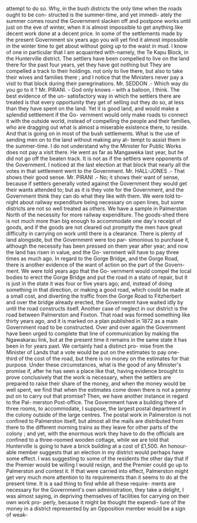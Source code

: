 attempt to do so. Why, in the bush districts the only time when the roads ought to be con- structed is the summer-time, and yet immedi- ately the summer comes round the Government slacken off and postpone works until just on the eve of winter, when it is almost impossible to get anything like decent work done at a decent price. In some of the settlements made by the present Government six years ago you will yet find it almost impossible in the winter time to get about without going up to the waist in mud. I know of one in particular that I am acquainted with-namely, the Te Kapu Block, in the Hunterville district. The settlers have been compelled to live on the land there for the past four years, yet they have got nothing but They are compelled a track to their holdings. not only to live there, but also to take their wives and families there ; and I notice that the Ministers never pay a visit to that block during their peregrinations. Mr. SEDDON .- Which way do you go to it ? Mr. PIRANI. - God only knows - with a balloon, I think. The best evidence of the un- satisfactory way in which the settlers there are treated is that every opportunity they get of selling out they do so, at less than they have spent on the land. Yet it is good land, and would make a splendid settlement if the Go- vernment would only make roads to connect it with the outside world, instead of compelling the people and their families, who are dragging out what is almost a miserable existence there, to reside. And that is going on in most of the bush settlements. What is the use of sending men on to the land without making any at- tempt to assist them in the summer-time. I do not understand why the Minister for Public Works does not pay a visit there. He went as far as Mangaweka last year, but he did not go off the beaten track. It is not as if the settlers were opponents of the Government. I noticed at the last election at that block that nearly all the votes in that settlement went to the Government. Mr. HALL-JONES .- That shows their good sense. Mr. PIRANI .- No; it shows their want of sense, because if settlers generally voted against the Government they would get their wants attended to; but as it is they vote for the Government, and the Government think they can do what they like with them. We were told to-night about railway expenditure being necessary on open lines, but some districts are not so well treated as others. We have a sample in Palmerston North of the necessity for more railway expenditure. The goods-shed there is not much more than big enough to accommodate one day's receipt of goods, and if the goods are not cleared out promptly the men have great difficulty in carrying on work until there is a clearance. There is plenty of land alongside, but the Government were too par- simonious to purchase it, although the necessity has been pressed on them year after year; and now the land has risen in value, and the Go- vernment will have to pay three times as much ago. In regard to the Gorge Bridge, and the Gorge Road, there is another evidence of the want of action on the part of the Govern- ment. We were told years ago that the Go- vernment would compel the local bodies to erect the Gorge Bridge and put the road in a stato of repair, but it is just in the state it was four or five years ago; and, instead of doing something in that direction, or making a good road, which could be made at a small cost, and diverting the traffic from the Gorge Road to Fitzherbert and over the bridge already erected, the Government have waited idly by until the road constructs itself. Another case of neglect in our district is the road between Palmerston and Foxton. That road was formed something like thirty years ago, and it is marked on a plan published in 1872 as a main Government road to be constructed. Over and over again the Government have been urged to complete that line of communication by making the Ngawakarau link, but at the present time it remains in the same state it has been in for years past. We certainly had a distinct pro- mise from the Minister of Lands that a vote would be put on the estimates to pay one- third of the cost of the road, but there is no money on the estimates for that purpose. Under these circumstances, what is the good of any Minister's promise if, after he has seen a place like that, having evidence brought to prove conclusively that the work is necessary, when the settlers are prepared to raise their share of the money, and when the money would be well spent, we find that when the estimates come down there is not a penny put on to carry out that promise? Then, we have another instance in regard to the Pal- merston Post-office. The Government have a building there of three rooms, to accommodate, I suppose, the largest postal department in the colony outside of the large centres. The postal work in Palmerston is not confined to Palmerston itself, but almost all the mails are distributed from there to the different morning trains as they leave for other parts of the colony ; and yet, with the enormous work they have to do the officials are confined to a three-roomed wooden cottage, while we are told that Hunterville is going to have a brick building at a cost of £1,500. An honour- able member suggests that an election in my district would perhaps have some effect. I was suggesting to some of the residents the other day that if the Premier would be willing I would resign, and the Premier could go up to Palmerston and contest it. If that were carried into effect, Palmerston might get very much more attention to its requirements than it seems to do at the present time. It is a sad thing to find while all these require- ments are necessary for the Government's own administration, they take a delight, I was almost saying, in depriving themselves of facilities for carrying on their own work pro- perly, because it might be thought the expendi- ture of the money in a district represented by an Opposition member would be a sign of weak- 